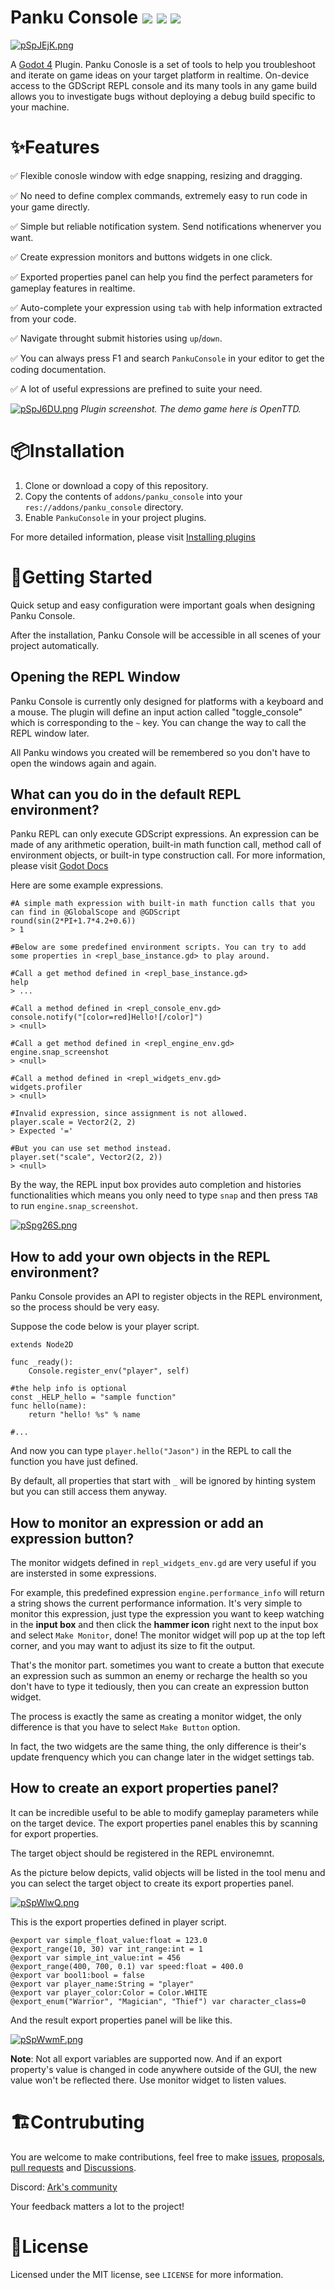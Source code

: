 # Panku Console ![](https://badgen.net/badge/Godot%20Compatible/4.0Beta10%2B/cyan) ![](https://badgen.net/github/release/Ark2000/PankuConsole) ![](https://badgen.net/github/license/Ark2000/PankuConsole)

[![pSpJEjK.png](https://s1.ax1x.com/2022/12/30/pSpJEjK.png)](https://imgse.com/i/pSpJEjK)

A [Godot 4](https://godotengine.org/) Plugin. Panku Conosle is a set of tools to help you troubleshoot and iterate on game ideas on your target platform in realtime. On-device access to the GDScript REPL console and its many tools in any game build allows you to investigate bugs without deploying a debug build specific to your machine.

# ✨Features

  ✅ Flexible conosle window with edge snapping, resizing and dragging.

  ✅ No need to define complex commands, extremely easy to run code in your game directly.

  ✅ Simple but reliable notification system. Send notifications whenerver you want.

  ✅ Create expression monitors and buttons widgets in one click.

  ✅ Exported properties panel can help you find the perfect parameters for gameplay features in realtime.

  ✅ Auto-complete your expression using `tab` with help information extracted from your code.

  ✅ Navigate throught submit histories using `up`/`down`.

  ✅ You can always press F1 and search `PankuConsole` in your editor to get the coding documentation.

  ✅ A lot of useful expressions are prefined to suite your need.

[![pSpJ6DU.png](https://s1.ax1x.com/2022/12/30/pSpJ6DU.png)](https://imgse.com/i/pSpJ6DU)
*Plugin screenshot. The demo game here is OpenTTD.*

# 📦Installation

1. Clone or download a copy of this repository.
2. Copy the contents of `addons/panku_console` into your `res://addons/panku_console` directory.
3. Enable `PankuConsole` in your project plugins.

For more detailed information, please visit [Installing plugins](https://docs.godotengine.org/en/latest/tutorials/plugins/editor/installing_plugins.html)

# 🌊Getting Started

Quick setup and easy configuration were important goals when designing Panku Console.

After the installation, Panku Console will be accessible in all scenes of your project automatically.

## Opening the REPL Window

Panku Console is currently only designed for platforms with a keyboard and a mouse. The plugin will define an input action called "toggle_console" which is corresponding to the `~` key. You can change the way to call the REPL window later.

All Panku windows you created will be remembered so you don't have to open the windows again and again.

## What can you do in the default REPL environment?

Panku REPL can only execute GDScript expressions. An expression can be made of any arithmetic operation, built-in math function call, method call of environment objects, or built-in type construction call. For more information, please visit [Godot Docs](https://docs.godotengine.org/en/stable/tutorials/scripting/evaluating_expressions.html)

Here are some example expressions.

```gdscript
#A simple math expression with built-in math function calls that you can find in @GlobalScope and @GDScript
round(sin(2*PI+1.7*4.2+0.6))
> 1

#Below are some predefined environment scripts. You can try to add some properties in <repl_base_instance.gd> to play around.

#Call a get method defined in <repl_base_instance.gd>
help
> ...

#Call a method defined in <repl_console_env.gd>
console.notify("[color=red]Hello![/color]")
> <null>

#Call a get method defined in <repl_engine_env.gd>
engine.snap_screenshot
> <null>

#Call a method defined in <repl_widgets_env.gd>
widgets.profiler
> <null>

#Invalid expression, since assignment is not allowed.
player.scale = Vector2(2, 2)
> Expected '='

#But you can use set method instead.
player.set("scale", Vector2(2, 2))
> <null>
```

By the way, the REPL input box provides auto completion and histories functionalities which means you only need to type `snap` and then press `TAB` to run `engine.snap_screenshot`.

[![pSpg26S.png](https://s1.ax1x.com/2022/12/30/pSpg26S.png)](https://imgse.com/i/pSpg26S)

## How to add your own objects in the REPL environment?

Panku Console provides an API to register objects in the REPL environment, so the process should be very easy.

Suppose the code below is your player script.

```gdscript
extends Node2D

func _ready():
    Console.register_env("player", self)

#the help info is optional
const _HELP_hello = "sample function"
func hello(name):
    return "hello! %s" % name

#...
```

And now you can type `player.hello("Jason")` in the REPL to call the function you have just defined.

By default, all properties that start with `_` will be ignored by hinting system but you can still access them anyway.


## How to monitor an expression or add an expression button?

The monitor widgets defined in `repl_widgets_env.gd` are very useful if you are instersted in some expressions.

For example, this predefined expression `engine.performance_info` will return a string shows the current performance information. It's very simple to monitor this expression, just type the expression you want to keep watching in the **input box** and then click the **hammer icon** right next to the input box and select `Make Monitor`, done! The monitor widget will pop up at the top left corner, and you may want to adjust its size to fit the output.

That's the monitor part. sometimes you want to create a button that execute an expression such as summon an enemy or recharge the health so you don't have to type it tediously, then you can create an expression button widget.

The process is exactly the same as creating a monitor widget, the only difference is that you have to select `Make Button` option.

In fact, the two widgets are the same thing, the only difference is their's update frenquency which you can change later in the widget settings tab.

## How to create an export properties panel?

It can be incredible useful to be able to modify gameplay parameters while on the target device. The export properties panel enables this by scanning for export properties.

The target object should be registered in the REPL environemnt.

As the picture below depicts, valid objects will be listed in the tool menu and you can select the target object to create its export properties panel.

[![pSpWlwQ.png](https://s1.ax1x.com/2022/12/30/pSpWlwQ.png)](https://imgse.com/i/pSpWlwQ)

This is the export properties defined in player script.

```gdscript
@export var simple_float_value:float = 123.0
@export_range(10, 30) var int_range:int = 1
@export var simple_int_value:int = 456
@export_range(400, 700, 0.1) var speed:float = 400.0
@export var bool1:bool = false
@export var player_name:String = "player"
@export var player_color:Color = Color.WHITE
@export_enum("Warrior", "Magician", "Thief") var character_class=0
```

And the result export properties panel will be like this.

[![pSpWwmF.png](https://s1.ax1x.com/2022/12/30/pSpWwmF.png)](https://imgse.com/i/pSpWwmF)

**Note**: Not all export variables are supported now. And if an export property's value is changed in code anywhere outside of the GUI, the new value won't be reflected there. Use monitor widget to listen values.

# 🏗Contrubuting

You are welcome to make contributions, feel free to make [issues](https://github.com/Ark2000/PankuConsole/issues), [proposals](https://github.com/Ark2000/PankuConsole/issues), [pull requests](https://github.com/Ark2000/PankuConsole/pulls) and [Discussions](https://github.com/Ark2000/PankuConsole/discussions).

Discord: [Ark's community](https://discord.gg/bBbGbhkt9t)

Your feedback matters a lot to the project!

# 📜License

Licensed under the MIT license, see `LICENSE` for more information.
